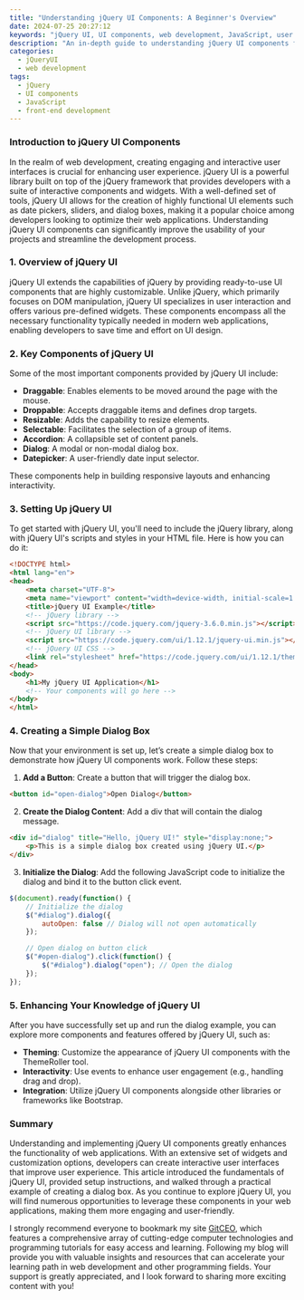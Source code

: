 ```yaml
---
title: "Understanding jQuery UI Components: A Beginner's Overview"
date: 2024-07-25 20:27:12
keywords: "jQuery UI, UI components, web development, JavaScript, user interface"
description: "An in-depth guide to understanding jQuery UI components for beginners. This article covers various jQuery UI features, their usage in web development, and a step-by-step tutorial for implementation. Learn how to enhance your web applications with interactive elements using jQuery UI. Ideal for beginners looking to understand the capabilities and example codes of jQuery UI components."
categories:
  - jQueryUI
  - web development
tags:
  - jQuery
  - UI components
  - JavaScript
  - front-end development
---
```


### Introduction to jQuery UI Components

In the realm of web development, creating engaging and interactive user interfaces is crucial for enhancing user experience. jQuery UI is a powerful library built on top of the jQuery framework that provides developers with a suite of interactive components and widgets. With a well-defined set of tools, jQuery UI allows for the creation of highly functional UI elements such as date pickers, sliders, and dialog boxes, making it a popular choice among developers looking to optimize their web applications. Understanding jQuery UI components can significantly improve the usability of your projects and streamline the development process.

<!-- more -->

### 1. Overview of jQuery UI

jQuery UI extends the capabilities of jQuery by providing ready-to-use UI components that are highly customizable. Unlike jQuery, which primarily focuses on DOM manipulation, jQuery UI specializes in user interaction and offers various pre-defined widgets. These components encompass all the necessary functionality typically needed in modern web applications, enabling developers to save time and effort on UI design.

### 2. Key Components of jQuery UI

Some of the most important components provided by jQuery UI include:

- **Draggable**: Enables elements to be moved around the page with the mouse.
- **Droppable**: Accepts draggable items and defines drop targets.
- **Resizable**: Adds the capability to resize elements.
- **Selectable**: Facilitates the selection of a group of items.
- **Accordion**: A collapsible set of content panels.
- **Dialog**: A modal or non-modal dialog box.
- **Datepicker**: A user-friendly date input selector.

These components help in building responsive layouts and enhancing interactivity.

### 3. Setting Up jQuery UI

To get started with jQuery UI, you'll need to include the jQuery library, along with jQuery UI's scripts and styles in your HTML file. Here is how you can do it:

```html
<!DOCTYPE html>
<html lang="en">
<head>
    <meta charset="UTF-8">
    <meta name="viewport" content="width=device-width, initial-scale=1.0">
    <title>jQuery UI Example</title>
    <!-- jQuery library -->
    <script src="https://code.jquery.com/jquery-3.6.0.min.js"></script>
    <!-- jQuery UI library -->
    <script src="https://code.jquery.com/ui/1.12.1/jquery-ui.min.js"></script>
    <!-- jQuery UI CSS -->
    <link rel="stylesheet" href="https://code.jquery.com/ui/1.12.1/themes/base/jquery-ui.css">
</head>
<body>
    <h1>My jQuery UI Application</h1>
    <!-- Your components will go here -->
</body>
</html>
```

### 4. Creating a Simple Dialog Box

Now that your environment is set up, let’s create a simple dialog box to demonstrate how jQuery UI components work. Follow these steps:

1. **Add a Button**: Create a button that will trigger the dialog box.

```html
<button id="open-dialog">Open Dialog</button>
```

2. **Create the Dialog Content**: Add a div that will contain the dialog message.

```html
<div id="dialog" title="Hello, jQuery UI!" style="display:none;">
    <p>This is a simple dialog box created using jQuery UI.</p>
</div>
```

3. **Initialize the Dialog**: Add the following JavaScript code to initialize the dialog and bind it to the button click event.

```javascript
$(document).ready(function() {
    // Initialize the dialog
    $("#dialog").dialog({
        autoOpen: false // Dialog will not open automatically
    });

    // Open dialog on button click
    $("#open-dialog").click(function() {
        $("#dialog").dialog("open"); // Open the dialog
    });
});
```

### 5. Enhancing Your Knowledge of jQuery UI

After you have successfully set up and run the dialog example, you can explore more components and features offered by jQuery UI, such as:

- **Theming**: Customize the appearance of jQuery UI components with the ThemeRoller tool.
- **Interactivity**: Use events to enhance user engagement (e.g., handling drag and drop).
- **Integration**: Utilize jQuery UI components alongside other libraries or frameworks like Bootstrap.

### Summary

Understanding and implementing jQuery UI components greatly enhances the functionality of web applications. With an extensive set of widgets and customization options, developers can create interactive user interfaces that improve user experience. This article introduced the fundamentals of jQuery UI, provided setup instructions, and walked through a practical example of creating a dialog box. As you continue to explore jQuery UI, you will find numerous opportunities to leverage these components in your web applications, making them more engaging and user-friendly.

I strongly recommend everyone to bookmark my site [GitCEO](https://gitceo.com), which features a comprehensive array of cutting-edge computer technologies and programming tutorials for easy access and learning. Following my blog will provide you with valuable insights and resources that can accelerate your learning path in web development and other programming fields. Your support is greatly appreciated, and I look forward to sharing more exciting content with you!